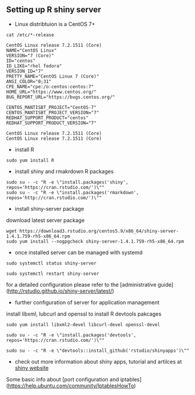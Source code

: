 ## Setting up R shiny server

* Linux distribtuion is a CentOS 7+

```
cat /etc/*-release
```

```
CentOS Linux release 7.2.1511 (Core)
NAME="CentOS Linux"
VERSION="7 (Core)"
ID="centos"
ID_LIKE="rhel fedora"
VERSION_ID="7"
PRETTY_NAME="CentOS Linux 7 (Core)"
ANSI_COLOR="0;31"
CPE_NAME="cpe:/o:centos:centos:7"
HOME_URL="https://www.centos.org/"
BUG_REPORT_URL="https://bugs.centos.org/"

CENTOS_MANTISBT_PROJECT="CentOS-7"
CENTOS_MANTISBT_PROJECT_VERSION="7"
REDHAT_SUPPORT_PRODUCT="centos"
REDHAT_SUPPORT_PRODUCT_VERSION="7"

CentOS Linux release 7.2.1511 (Core)
CentOS Linux release 7.2.1511 (Core)
```

* install R

```
sudo yum install R
```

* install shiny and rmakrdown R packages

```
sudo su - -c "R -e \"install.packages('shiny', repos='https://cran.rstudio.com/')\""
sudo su - -c "R -e \"install.packages('rmarkdown', repos='http://cran.rstudio.com/')\""
```

* install shiny-server package

download latest server package
```
wget https://download3.rstudio.org/centos5.9/x86_64/shiny-server-1.4.1.759-rh5-x86_64.rpm
sudo yum install --nogpgcheck shiny-server-1.4.1.759-rh5-x86_64.rpm
```

* once installed server can be managed with systemd

```
sudo systemctl status shiny-server

sudo systemctl restart shiny-server
```
for a detailed configuration please refer to the [administrative guide] (http://rstudio.github.io/shiny-server/latest/)


* further configuration of server for application management

install libxml, lubcurl and openssl to install R devtools pakcages

```
sudo yum install libxml2-devel libcurl-devel openssl-devel

sudo su - -c "R -e \"install.packages('devtools', repos='https://cran.rstudio.com/')\""

sudo su - -c "R -e \"devtools::install_github('rstudio/shinyapps')\""
```

* check out more information about shiny apps, tutorial and artilces at [shiny website](http://shiny.rstudio.com/)


Some basic info about [port configuration and iptables] (https://help.ubuntu.com/community/IptablesHowTo)

